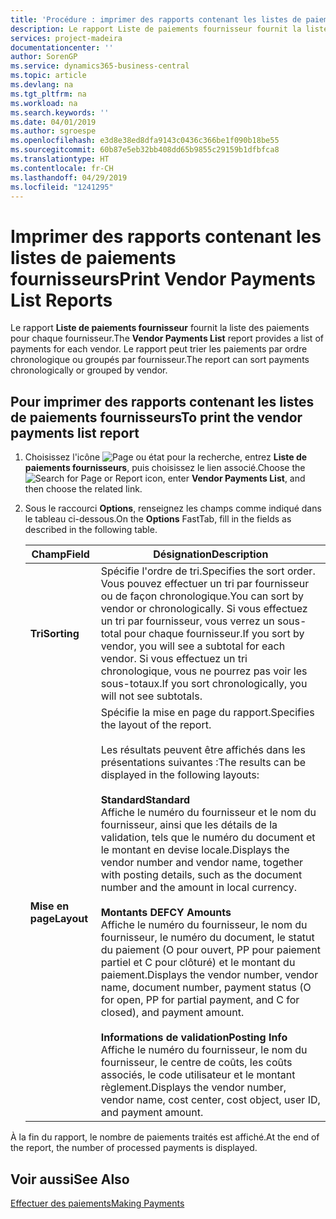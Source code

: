 ```yaml
---
title: 'Procédure : imprimer des rapports contenant les listes de paiements fournisseurs'
description: Le rapport Liste de paiements fournisseur fournit la liste des paiements pour chaque fournisseur. Le rapport peut trier les paiements par ordre chronologique ou groupés par fournisseur.
services: project-madeira
documentationcenter: ''
author: SorenGP
ms.service: dynamics365-business-central
ms.topic: article
ms.devlang: na
ms.tgt_pltfrm: na
ms.workload: na
ms.search.keywords: ''
ms.date: 04/01/2019
ms.author: sgroespe
ms.openlocfilehash: e3d8e38ed8dfa9143c0436c366be1f090b18be55
ms.sourcegitcommit: 60b87e5eb32bb408dd65b9855c29159b1dfbfca8
ms.translationtype: HT
ms.contentlocale: fr-CH
ms.lasthandoff: 04/29/2019
ms.locfileid: "1241295"
---
```

# <a name="print-vendor-payments-list-reports"></a><span data-ttu-id="6588c-104">Imprimer des rapports contenant les listes de paiements fournisseurs</span><span class="sxs-lookup"><span data-stu-id="6588c-104">Print Vendor Payments List Reports</span></span>
<span data-ttu-id="6588c-105">Le rapport **Liste de paiements fournisseur** fournit la liste des paiements pour chaque fournisseur.</span><span class="sxs-lookup"><span data-stu-id="6588c-105">The **Vendor Payments List** report provides a list of payments for each vendor.</span></span> <span data-ttu-id="6588c-106">Le rapport peut trier les paiements par ordre chronologique ou groupés par fournisseur.</span><span class="sxs-lookup"><span data-stu-id="6588c-106">The report can sort payments chronologically or grouped by vendor.</span></span>  

## <a name="to-print-the-vendor-payments-list-report"></a><span data-ttu-id="6588c-107">Pour imprimer des rapports contenant les listes de paiements fournisseurs</span><span class="sxs-lookup"><span data-stu-id="6588c-107">To print the vendor payments list report</span></span>  

1.  <span data-ttu-id="6588c-108">Choisissez l'icône ![Page ou état pour la recherche](../../media/ui-search/search_small.png "icône Page ou état pour la recherche"), entrez **Liste de paiements fournisseurs**, puis choisissez le lien associé.</span><span class="sxs-lookup"><span data-stu-id="6588c-108">Choose the ![Search for Page or Report](../../media/ui-search/search_small.png "Search for Page or Report icon") icon, enter **Vendor Payments List**, and then choose the related link.</span></span>  
2.  <span data-ttu-id="6588c-109">Sous le raccourci **Options**, renseignez les champs comme indiqué dans le tableau ci-dessous.</span><span class="sxs-lookup"><span data-stu-id="6588c-109">On the **Options** FastTab, fill in the fields as described in the following table.</span></span>  

    |<span data-ttu-id="6588c-110">Champ</span><span class="sxs-lookup"><span data-stu-id="6588c-110">Field</span></span>|<span data-ttu-id="6588c-111">Désignation</span><span class="sxs-lookup"><span data-stu-id="6588c-111">Description</span></span>|  
    |---------------------------------|---------------------------------------|  
    |<span data-ttu-id="6588c-112">**Tri**</span><span class="sxs-lookup"><span data-stu-id="6588c-112">**Sorting**</span></span>|<span data-ttu-id="6588c-113">Spécifie l'ordre de tri.</span><span class="sxs-lookup"><span data-stu-id="6588c-113">Specifies the sort order.</span></span> <span data-ttu-id="6588c-114">Vous pouvez effectuer un tri par fournisseur ou de façon chronologique.</span><span class="sxs-lookup"><span data-stu-id="6588c-114">You can sort by vendor or chronologically.</span></span> <span data-ttu-id="6588c-115">Si vous effectuez un tri par fournisseur, vous verrez un sous-total pour chaque fournisseur.</span><span class="sxs-lookup"><span data-stu-id="6588c-115">If you sort by vendor, you will see a subtotal for each vendor.</span></span> <span data-ttu-id="6588c-116">Si vous effectuez un tri chronologique, vous ne pourrez pas voir les sous-totaux.</span><span class="sxs-lookup"><span data-stu-id="6588c-116">If you sort chronologically, you will not see subtotals.</span></span>|  
    |<span data-ttu-id="6588c-117">**Mise en page**</span><span class="sxs-lookup"><span data-stu-id="6588c-117">**Layout**</span></span>|<span data-ttu-id="6588c-118">Spécifie la mise en page du rapport.</span><span class="sxs-lookup"><span data-stu-id="6588c-118">Specifies the layout of the report.</span></span><br /><br /> <span data-ttu-id="6588c-119">Les résultats peuvent être affichés dans les présentations suivantes :</span><span class="sxs-lookup"><span data-stu-id="6588c-119">The results can be displayed in the following layouts:</span></span><br /><br /> <span data-ttu-id="6588c-120">**Standard**</span><span class="sxs-lookup"><span data-stu-id="6588c-120">**Standard**</span></span><br /> <span data-ttu-id="6588c-121">Affiche le numéro du fournisseur et le nom du fournisseur, ainsi que les détails de la validation, tels que le numéro du document et le montant en devise locale.</span><span class="sxs-lookup"><span data-stu-id="6588c-121">Displays the vendor number and vendor name, together with posting details, such as the document number and the amount in local currency.</span></span><br /><br /> <span data-ttu-id="6588c-122">**Montants DE**</span><span class="sxs-lookup"><span data-stu-id="6588c-122">**FCY Amounts**</span></span><br /> <span data-ttu-id="6588c-123">Affiche le numéro du fournisseur, le nom du fournisseur, le numéro du document, le statut du paiement (O pour ouvert, PP pour paiement partiel et C pour clôturé) et le montant du paiement.</span><span class="sxs-lookup"><span data-stu-id="6588c-123">Displays the vendor number, vendor name, document number, payment status (O for open, PP for partial payment, and C for closed), and payment amount.</span></span><br /><br /> <span data-ttu-id="6588c-124">**Informations de validation**</span><span class="sxs-lookup"><span data-stu-id="6588c-124">**Posting Info**</span></span><br /> <span data-ttu-id="6588c-125">Affiche le numéro du fournisseur, le nom du fournisseur, le centre de coûts, les coûts associés, le code utilisateur et le montant règlement.</span><span class="sxs-lookup"><span data-stu-id="6588c-125">Displays the vendor number, vendor name, cost center, cost object, user ID, and payment amount.</span></span>|  

 <span data-ttu-id="6588c-126">À la fin du rapport, le nombre de paiements traités est affiché.</span><span class="sxs-lookup"><span data-stu-id="6588c-126">At the end of the report, the number of processed payments is displayed.</span></span>  

## <a name="see-also"></a><span data-ttu-id="6588c-127">Voir aussi</span><span class="sxs-lookup"><span data-stu-id="6588c-127">See Also</span></span>  
[<span data-ttu-id="6588c-128">Effectuer des paiements</span><span class="sxs-lookup"><span data-stu-id="6588c-128">Making Payments</span></span>](../../payables-make-payments.md)
